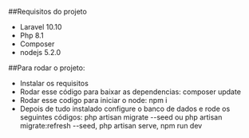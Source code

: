 ##Requisitos do projeto

- Laravel 10.10
- Php 8.1
- Composer
- nodejs 5.2.0
  
##Para rodar o projeto:

- Instalar os requisitos
- Rodar esse código para baixar as dependencias: composer update
- Rodar esse codigo para iniciar o node: npm i
- Depois de tudo instalado configure o banco de dados e rode os seguintes códigos: php artisan migrate --seed ou php artisan migrate:refresh --seed, php artisan serve, npm run dev 
